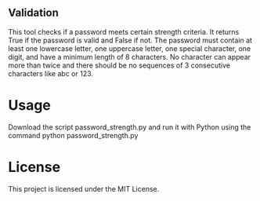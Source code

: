 ## Validation

This tool checks if a password meets certain strength criteria. It returns True if the password is valid and False if not. The password must contain at least one lowercase letter, one uppercase letter, one special character, one digit, and have a minimum length of 8 characters. No character can appear more than twice and there should be no sequences of 3 consecutive characters like abc or 123.

# Usage
Download the script password_strength.py and run it with Python using the command python password_strength.py

# License
This project is licensed under the MIT License.



